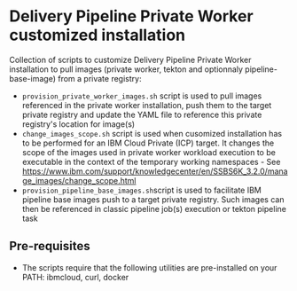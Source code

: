 Delivery Pipeline Private Worker customized installation
================

Collection of scripts to customize Delivery Pipeline Private Worker installation to pull images (private worker, tekton and optionnaly pipeline-base-image) from a private registry:
- `provision_private_worker_images.sh` script is used to pull images referenced in the private worker installation, push them to the target private registry and update the YAML file to reference this private registry's location for image(s)
- `change_images_scope.sh` script is used when cusomized installation has to be performed for an IBM Cloud Private (ICP) target. It changes the scope of the images used in private worker workload execution to be executable in the context of the temporary working namespaces - See https://www.ibm.com/support/knowledgecenter/en/SSBS6K_3.2.0/manage_images/change_scope.html
- `provision_pipeline_base_images.sh`script is used to facilitate IBM pipeline base images push to a target private registry. Such images can then be referenced in classic pipeline job(s) execution or tekton pipeline task

## Pre-requisites
- The scripts require that the following utilities are pre-installed on your PATH: ibmcloud, curl, docker 
